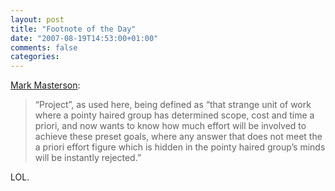 ```yaml
---
layout: post
title: "Footnote of the Day"
date: "2007-08-19T14:53:00+01:00"
comments: false
categories: 
---
```


<p><a href="http://www.jroller.com/MasterMark/entry/the_irresistible_force_and_the">Mark Masterson</a>:</p>

<blockquote>
<p>&#8220;Project&#8221;, as used here, being defined as &#8220;that strange unit of work where a pointy haired group has determined scope, cost and time a priori, and now wants to know how much effort will be involved to achieve these preset goals, where any answer that does not meet the a priori effort figure which is hidden in the pointy haired group&#8217;s minds will be instantly rejected.&#8221;</p>
</blockquote>

<p>LOL.</p>


